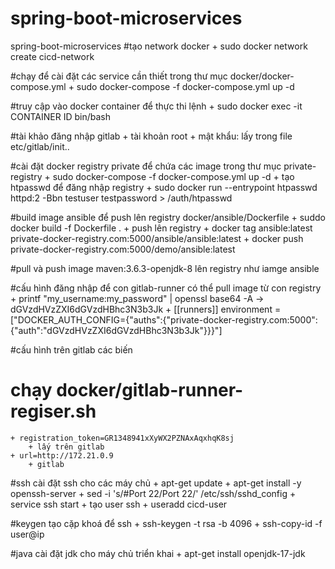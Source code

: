 # spring-boot-microservices
spring-boot-microservices
#tạo network docker
    + sudo docker network create cicd-network

#chạy để cài đặt các service cần thiết trong thư mục docker/docker-compose.yml
    + sudo docker-compose -f docker-compose.yml up -d
    
#truy cập vào docker container để thực thi lệnh
	+ sudo docker exec -it CONTAINER ID bin/bash
	
#tài khảo đăng nhập gitlab
	+ tài khoản root
	+ mật khẩu: lấy trong file etc/gitlab/init..

#cài đặt docker registry private để chứa các image trong thư mục private-registry
    + sudo docker-compose -f docker-compose.yml up -d
    + tạo htpasswd để đăng nhập registry
        + sudo docker run --entrypoint htpasswd httpd:2 -Bbn testuser testpassword > /auth/htpasswd
        
#build image ansible để push lên registry docker/ansible/Dockerfile
    + suddo docker build -f Dockerfile .
    + push lên registry
    	+ docker tag ansible:latest private-docker-registry.com:5000/ansible/ansible:latest
	+ docker push private-docker-registry.com:5000/demo/ansible:latest
	
#pull và push image maven:3.6.3-openjdk-8 lên registry như iamge ansible

#cấu hình đăng nhập để con gitlab-runner có thể pull image từ con registry
    + printf "my_username:my_password" | openssl base64 -A -> dGVzdHVzZXI6dGVzdHBhc3N3b3Jk
    + [[runners]]
        environment = ["DOCKER_AUTH_CONFIG={\"auths\":{\"private-docker-registry.com:5000\":{\"auth\":\"dGVzdHVzZXI6dGVzdHBhc3N3b3Jk\"}}}"]

#cấu hình trên gitlab các biến

# chạy docker/gitlab-runner-regiser.sh
    + registration_token=GR1348941xXyWX2PZNAxAqxhqK8sj
        + lấy trên gitlab
    + url=http://172.21.0.9
        + gitlab

#ssh cài đặt ssh cho các máy chủ
    + apt-get update
    + apt-get install -y openssh-server
    + sed -i 's/#Port 22/Port 22/' /etc/ssh/sshd_config
    + service ssh start
    + tạo user ssh
        + useradd cicd-user

#keygen tạo cặp khoá để ssh
    + ssh-keygen -t rsa -b 4096
    + ssh-copy-id -f user@ip

#java cài đặt jdk cho máy chủ triển khai
    + apt-get install openjdk-17-jdk
